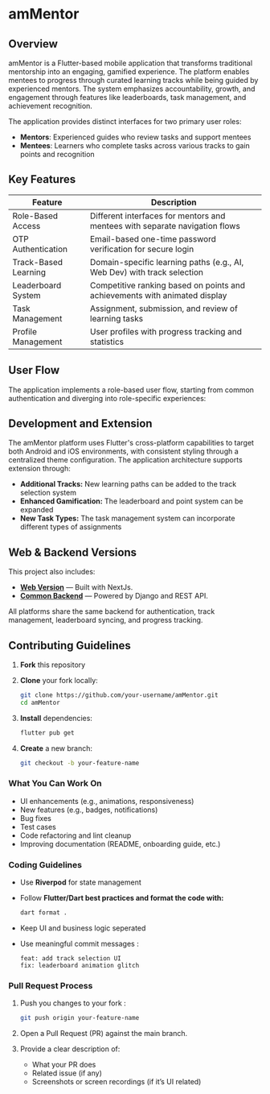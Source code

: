 # amMentor

## Overview
amMentor is a Flutter-based mobile application that transforms traditional mentorship into an engaging, gamified experience. The platform enables mentees to progress through curated learning tracks while being guided by experienced mentors. The system emphasizes accountability, growth, and engagement through features like leaderboards, task management, and achievement recognition.

The application provides distinct interfaces for two primary user roles:

- **Mentors**: Experienced guides who review tasks and support mentees
- **Mentees**: Learners who complete tasks across various tracks to gain points and recognition

## Key Features

| Feature               | Description                                                                 |
|-----------------------|-----------------------------------------------------------------------------|
| Role-Based Access     | Different interfaces for mentors and mentees with separate navigation flows |
| OTP Authentication    | Email-based one-time password verification for secure login                 |
| Track-Based Learning  | Domain-specific learning paths (e.g., AI, Web Dev) with track selection     |
| Leaderboard System    | Competitive ranking based on points and achievements with animated display  |
| Task Management       | Assignment, submission, and review of learning tasks                        |
| Profile Management    | User profiles with progress tracking and statistics                         |

## User Flow
The application implements a role-based user flow, starting from common authentication and diverging into role-specific experiences:

## Development and Extension

The amMentor platform uses Flutter's cross-platform capabilities to target both Android and iOS environments, with consistent styling through a centralized theme configuration. The application architecture supports extension through:

- **Additional Tracks:** New learning paths can be added to the track selection system
- **Enhanced Gamification:** The leaderboard and point system can be expanded
- **New Task Types:** The task management system can incorporate different types of assignments

## Web & Backend Versions

This project also includes:

- **[Web Version](https://github.com/AtharvaNair04/amMentor-Web)** — Built with NextJs.
- **[Common Backend](https://github.com/naveen28204280/amMentor_Backend)** — Powered by Django and REST API.

All platforms share the same backend for authentication, track management, leaderboard syncing, and progress tracking.

## Contributing Guidelines

1. **Fork** this repository
2. **Clone** your fork locally:

   ```bash
   git clone https://github.com/your-username/amMentor.git
   cd amMentor
   ```
3. **Install** dependencies:

    ```bash
    flutter pub get
    ```
4. **Create** a new branch:

    ```bash 
    git checkout -b your-feature-name
    ```
### What You Can Work On
- UI enhancements (e.g., animations, responsiveness)
- New features (e.g., badges, notifications)
- Bug fixes
- Test cases
- Code refactoring and lint cleanup
- Improving documentation (README, onboarding guide, etc.)
### Coding Guidelines
- Use **Riverpod** for state management
- Follow **Flutter/Dart best practices and format the code with:**

    ```bash
    dart format .
    ```
- Keep UI and business logic seperated
- Use meaningful commit messages : 

    ```
    feat: add track selection UI
    fix: leaderboard animation glitch
    ```
### Pull Request Process

1. Push you changes to your fork :

    ```bash
    git push origin your-feature-name
    ```
2.	Open a Pull Request (PR) against the main branch.
3.	Provide a clear description of:
    - What your PR does
    - Related issue (if any)
    - Screenshots or screen recordings (if it’s UI related)